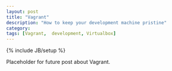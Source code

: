 ```yaml
---
layout: post
title: "Vagrant"
description: "How to keep your development machine pristine"
category: 
tags: [Vagrant,  development, Virtualbox]
---
```

{% include JB/setup %}

Placeholder for future post about Vagrant. 
